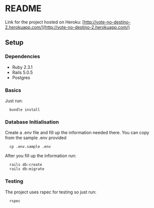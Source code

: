 # README

Link for the project hosted on Heroku: [http://vote-no-destino-2.herokuapp.com/](http://vote-no-destino-2.herokuapp.com/)

## Setup
### Dependencies

* Ruby 2.3.1
* Rails 5.0.5
* Postgres

### Basics

Just run:

```
  bundle install
```

### Database Initialisation

Create a .env file and fill up the information needed there. You can copy from the sample .env provided

```
  cp .env.sample .env
```

After you fill up the information run:

```
  rails db:create
  rails db:migrate
```

### Testing

The project uses rspec for testing so just run:

```
  rspec
```

